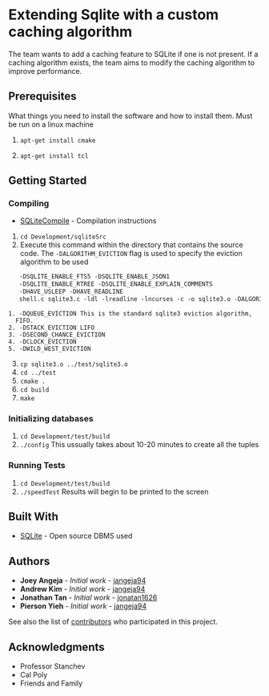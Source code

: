 # Extending Sqlite with a custom caching algorithm

The team wants to  add a caching feature to SQLite if one is not present. If a
caching algorithm exists, the team aims to modify the caching algorithm to
improve performance.

## Prerequisites

What things you need to install the software and how to install them. Must be
run on a linux machine

1. ```apt-get install cmake```

2. ```apt-get install tcl```

## Getting Started


### Compiling
* [SQLiteCompile](https://www.sqlite.org/howtocompile.html) - Compilation
instructions

1. ```cd Development/sqliteSrc```
2. Execute this command within the directory that contains the source code. The ```-DALGORITHM_EVICTION``` flag is used to specify the eviction algorithm to be used
```gcc -Os -I. -DSQLITE_THREADSAFE=0 -DSQLITE_ENABLE_FTS4
   -DSQLITE_ENABLE_FTS5 -DSQLITE_ENABLE_JSON1
   -DSQLITE_ENABLE_RTREE -DSQLITE_ENABLE_EXPLAIN_COMMENTS
   -DHAVE_USLEEP -DHAVE_READLINE
   shell.c sqlite3.c -ldl -lreadline -lncurses -c -o sqlite3.o -DALGORITHM_EVICTION
   ```
    1. -DQUEUE_EVICTION This is the standard sqlite3 eviction algorithm,
      FIFO.
    2. -DSTACK_EVICTION LIFO
    3. -DSECOND_CHANCE_EVICTION
    4. -DCLOCK_EVICTION
    5. -DWILD_WEST_EVICTION
3. ```cp sqlite3.o ../test/sqlite3.o```
4. ```cd ../test```
5. ```cmake .```
6. ```cd build```
7. ```make```

### Initializing databases
1. ```cd Development/test/build```
2. ```./config```
    This ussually takes about 10-20 minutes to create all the tuples

### Running Tests
1. ```cd Development/test/build```
2. ```./speedTest```
    Results will begin to be printed to the screen

## Built With

* [SQLite](https://www.sqlite.org) - Open source DBMS used

## Authors

* **Joey Angeja** - *Initial work* - [jangeja94](https://github.com/jangeja94)
* **Andrew Kim** - *Initial work* - [jangeja94](https://github.com/jangeja94)
* **Jonathan Tan** - *Initial work* - [jonatan1626](https://github.com/jonatan1626)
* **Pierson Yieh** - *Initial work* - [jangeja94](https://github.com/jangeja94)

See also the list of [contributors](https://github.com/jangeja94/SqliteCaching/contributors) who participated in this project.

## Acknowledgments

* Professor Stanchev
* Cal Poly
* Friends and Family
